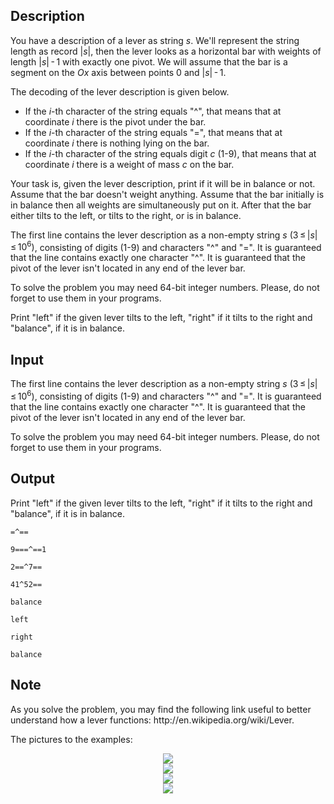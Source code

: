 ## Description

<div><p>You have a description of a lever as string <span class="tex-span"><i>s</i></span>. We'll represent the string length as record <span class="tex-span">|<i>s</i>|</span>, then the lever looks as a horizontal bar with weights of length <span class="tex-span">|<i>s</i>| - 1</span> with exactly one pivot. We will assume that the bar is a segment on the <span class="tex-span"><i>Ox</i></span> axis between points <span class="tex-span">0</span> and <span class="tex-span">|<i>s</i>| - 1</span>.</p><p>The decoding of the lever description is given below.</p><ul> <li> If the <span class="tex-span"><i>i</i></span>-th character of the string equals "<span class="tex-font-style-tt">^</span>", that means that at coordinate <span class="tex-span"><i>i</i></span> there is the pivot under the bar. </li><li> If the <span class="tex-span"><i>i</i></span>-th character of the string equals "<span class="tex-font-style-tt">=</span>", that means that at coordinate <span class="tex-span"><i>i</i></span> there is nothing lying on the bar. </li><li> If the <span class="tex-span"><i>i</i></span>-th character of the string equals digit <span class="tex-span"><i>c</i></span> (<span class="tex-font-style-tt">1-9</span>), that means that at coordinate <span class="tex-span"><i>i</i></span> there is a weight of mass <span class="tex-span"><i>c</i></span> on the bar. </li></ul><p>Your task is, given the lever description, print if it will be in balance or not. Assume that the bar doesn't weight anything. Assume that the bar initially is in balance then all weights are simultaneously put on it. After that the bar either tilts to the left, or tilts to the right, or is in balance.</p></div><div class="input-specification"><p>The first line contains the lever description as a non-empty string <span class="tex-span"><i>s</i></span> <span class="tex-span">(3 ≤ |<i>s</i>| ≤ 10<sup class="upper-index">6</sup>)</span>, consisting of digits (<span class="tex-font-style-tt">1-9</span>) and characters "<span class="tex-font-style-tt">^</span>" and "<span class="tex-font-style-tt">=</span>". It is guaranteed that the line contains exactly one character "<span class="tex-font-style-tt">^</span>". It is guaranteed that the pivot of the lever isn't located in any end of the lever bar.</p><p>To solve the problem you may need 64-bit integer numbers. Please, do not forget to use them in your programs.</p></div><div class="output-specification"><p>Print "<span class="tex-font-style-tt">left</span>" if the given lever tilts to the left, "<span class="tex-font-style-tt">right</span>" if it tilts to the right and "<span class="tex-font-style-tt">balance</span>", if it is in balance.</p></div>

## Input

<p>The first line contains the lever description as a non-empty string <span class="tex-span"><i>s</i></span> <span class="tex-span">(3 ≤ |<i>s</i>| ≤ 10<sup class="upper-index">6</sup>)</span>, consisting of digits (<span class="tex-font-style-tt">1-9</span>) and characters "<span class="tex-font-style-tt">^</span>" and "<span class="tex-font-style-tt">=</span>". It is guaranteed that the line contains exactly one character "<span class="tex-font-style-tt">^</span>". It is guaranteed that the pivot of the lever isn't located in any end of the lever bar.</p><p>To solve the problem you may need 64-bit integer numbers. Please, do not forget to use them in your programs.</p>

## Output

<p>Print "<span class="tex-font-style-tt">left</span>" if the given lever tilts to the left, "<span class="tex-font-style-tt">right</span>" if it tilts to the right and "<span class="tex-font-style-tt">balance</span>", if it is in balance.</p>





```input1
=^==

```




```input2
9===^==1

```




```input3
2==^7==

```




```input4
41^52==

```




```output1
balance

```




```output2
left

```




```output3
right

```




```output4
balance

```



## Note

<p>As you solve the problem, you may find the following link useful to better understand how a lever functions: <span class="tex-font-style-tt">http://en.wikipedia.org/wiki/Lever</span>.</p><p>The pictures to the examples:</p><center> <img class="tex-graphics" src="file://wghM3s1G.png" style="max-width: 100.0%;max-height: 100.0%;"> </center><center> <img class="tex-graphics" src="file://q317mDlh.png" style="max-width: 100.0%;max-height: 100.0%;"> </center><center> <img class="tex-graphics" src="file://ll4ixyN1.png" style="max-width: 100.0%;max-height: 100.0%;"> </center><center> <img class="tex-graphics" src="file://W16l7LUI.png" style="max-width: 100.0%;max-height: 100.0%;"> </center>
